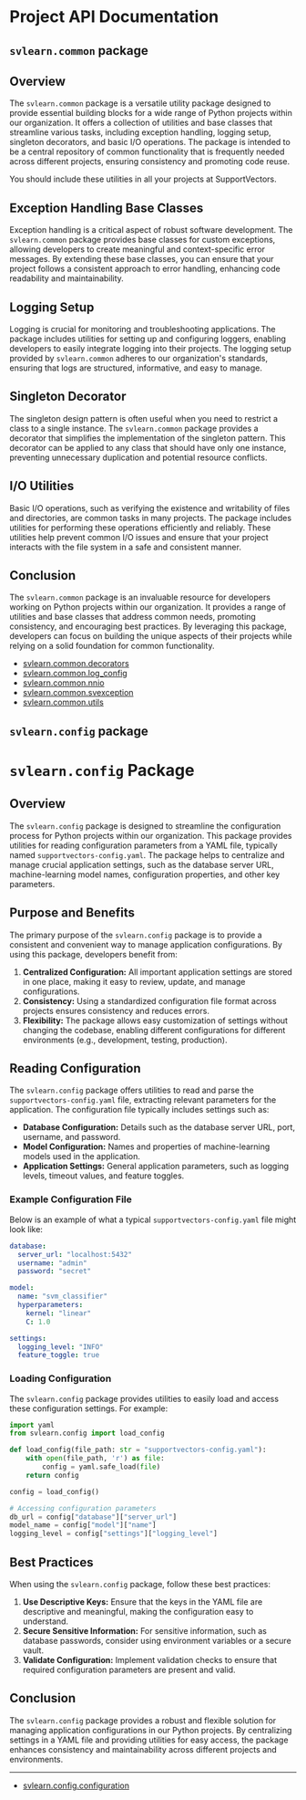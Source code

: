# Project API Documentation



## `svlearn.common` package


## Overview

The `svlearn.common` package is a versatile utility package designed to provide essential building blocks for a wide range of Python projects within our organization. It offers a collection of utilities and base classes that streamline various tasks, including exception handling, logging setup, singleton decorators, and basic I/O operations. The package is intended to be a central repository of common functionality that is frequently needed across different projects, ensuring consistency and promoting code reuse.

You should include these utilities in all your projects at SupportVectors.
## Exception Handling Base Classes

Exception handling is a critical aspect of robust software development. The `svlearn.common` package provides base classes for custom exceptions, allowing developers to create meaningful and context-specific error messages. By extending these base classes, you can ensure that your project follows a consistent approach to error handling, enhancing code readability and maintainability.

## Logging Setup

Logging is crucial for monitoring and troubleshooting applications. The package includes utilities for setting up and configuring loggers, enabling developers to easily integrate logging into their projects. The logging setup provided by `svlearn.common` adheres to our organization's standards, ensuring that logs are structured, informative, and easy to manage.

## Singleton Decorator

The singleton design pattern is often useful when you need to restrict a class to a single instance. The `svlearn.common` package provides a decorator that simplifies the implementation of the singleton pattern. This decorator can be applied to any class that should have only one instance, preventing unnecessary duplication and potential resource conflicts.

## I/O Utilities

Basic I/O operations, such as verifying the existence and writability of files and directories, are common tasks in many projects. The package includes utilities for performing these operations efficiently and reliably. These utilities help prevent common I/O issues and ensure that your project interacts with the file system in a safe and consistent manner.

## Conclusion

The `svlearn.common` package is an invaluable resource for developers working on Python projects within our organization. It provides a range of utilities and base classes that address common needs, promoting consistency, and encouraging best practices. By leveraging this package, developers can focus on building the unique aspects of their projects while relying on a solid foundation for common functionality.

- [svlearn.common.decorators](svlearn/common/svlearn.common.decorators.md)
- [svlearn.common.log_config](svlearn/common/svlearn.common.log_config.md)
- [svlearn.common.nnio](svlearn/common/svlearn.common.nnio.md)
- [svlearn.common.svexception](svlearn/common/svlearn.common.svexception.md)
- [svlearn.common.utils](svlearn/common/svlearn.common.utils.md)

## `svlearn.config` package
# `svlearn.config` Package

## Overview

The `svlearn.config` package is designed to streamline the configuration process for Python projects within our organization. This package provides utilities for reading configuration parameters from a YAML file, typically named `supportvectors-config.yaml`. The package helps to centralize and manage crucial application settings, such as the database server URL, machine-learning model names, configuration properties, and other key parameters.

## Purpose and Benefits

The primary purpose of the `svlearn.config` package is to provide a consistent and convenient way to manage application configurations. By using this package, developers benefit from:

1. **Centralized Configuration:** All important application settings are stored in one place, making it easy to review, update, and manage configurations.
2. **Consistency:** Using a standardized configuration file format across projects ensures consistency and reduces errors.
3. **Flexibility:** The package allows easy customization of settings without changing the codebase, enabling different configurations for different environments (e.g., development, testing, production).

## Reading Configuration

The `svlearn.config` package offers utilities to read and parse the `supportvectors-config.yaml` file, extracting relevant parameters for the application. The configuration file typically includes settings such as:

- **Database Configuration:** Details such as the database server URL, port, username, and password.
- **Model Configuration:** Names and properties of machine-learning models used in the application.
- **Application Settings:** General application parameters, such as logging levels, timeout values, and feature toggles.

### Example Configuration File

Below is an example of what a typical `supportvectors-config.yaml` file might look like:

```yaml
database:
  server_url: "localhost:5432"
  username: "admin"
  password: "secret"

model:
  name: "svm_classifier"
  hyperparameters:
    kernel: "linear"
    C: 1.0

settings:
  logging_level: "INFO"
  feature_toggle: true
```

### Loading Configuration

The `svlearn.config` package provides utilities to easily load and access these configuration settings. For example:

```python
import yaml
from svlearn.config import load_config

def load_config(file_path: str = "supportvectors-config.yaml"):
    with open(file_path, 'r') as file:
        config = yaml.safe_load(file)
    return config

config = load_config()

# Accessing configuration parameters
db_url = config["database"]["server_url"]
model_name = config["model"]["name"]
logging_level = config["settings"]["logging_level"]
```

## Best Practices

When using the `svlearn.config` package, follow these best practices:

1. **Use Descriptive Keys:** Ensure that the keys in the YAML file are descriptive and meaningful, making the configuration easy to understand.
2. **Secure Sensitive Information:** For sensitive information, such as database passwords, consider using environment variables or a secure vault.
3. **Validate Configuration:** Implement validation checks to ensure that required configuration parameters are present and valid.

## Conclusion

The `svlearn.config` package provides a robust and flexible solution for managing application configurations in our Python projects. By centralizing settings in a YAML file and providing utilities for easy access, the package enhances consistency and maintainability across different projects and environments.

----
- [svlearn.config.configuration](svlearn/config/svlearn.config.configuration.md)